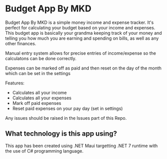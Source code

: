 # Budget App By MKD
Budget App By MKD is a simple money income and expense tracker. It's perfect for calculating your budget based on your income and expenses. This budget app is basically your grandma keeping track of your money and telling you how much you are earning and spending on bills, as well as any other finances.

Manual entry system allows for precise entries of income/expense so the calculatons can be done correctly.

Expenses can be marked off as paid and then reset on the day of the month which can be set in the settings

Features: 
- Calculates all your income
- Calculates all your expenses
- Mark off paid expenses
- Reset paid expenses on your pay day (set in settings)

Any issues should be raised in the Issues part of this Repo.

## What technology is this app using?
This app has been created using .NET Maui targetting .NET 7 runtime with the use of C# programming language.
